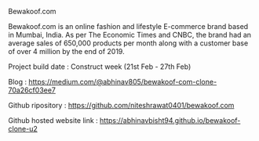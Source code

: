 Bewakoof.com

Bewakoof.com is an online fashion and lifestyle E-commerce brand based in Mumbai, India. As per The Economic Times and CNBC, the brand had an average sales of 650,000 products per month along with a customer base of over 4 million by the end of 2019.


Project build date : Construct week (21st Feb - 27th Feb)

Blog : https://medium.com/@abhinav805/bewakoof-com-clone-70a26cf03ee7

Github ripository : https://github.com/niteshrawat0401/bewakoof.com

Github hosted website link : https://abhinavbisht94.github.io/bewakoof-clone-u2

